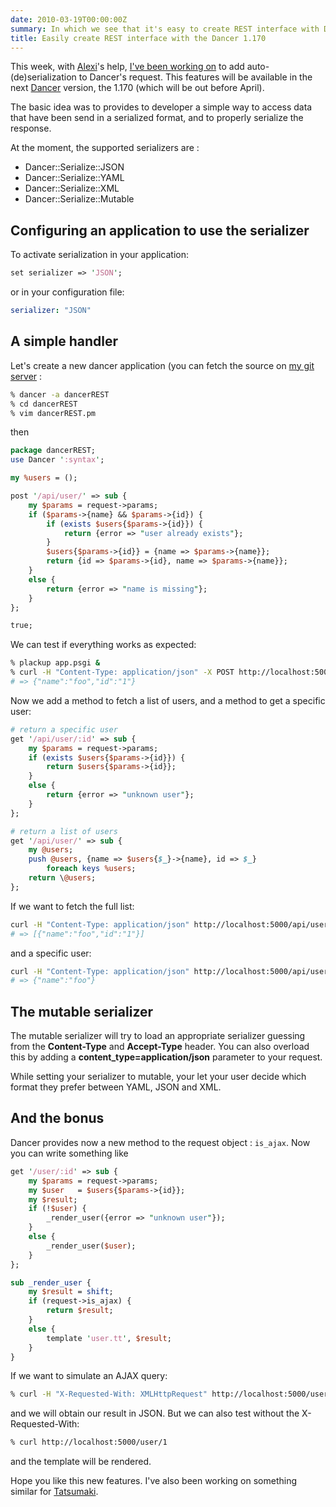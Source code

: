 ```yaml
---
date: 2010-03-19T00:00:00Z
summary: In which we see that it's easy to create REST interface with Dancer.
title: Easily create REST interface with the Dancer 1.170
---
```


This week, with [Alexi](http://www.sukria.net/fr/)'s help, [I've been working on](http://github.com/perldancer/Dancer) to add auto-(de)serialization to Dancer's request. This features will be available in the next [Dancer](http://perldancer.org/) version, the 1.170 (which will be out before April).

The basic idea was to provides to developer a simple way to access data that have been send in a serialized format, and to properly serialize the response.

At the moment, the supported serializers are :

* Dancer::Serialize::JSON
* Dancer::Serialize::YAML
* Dancer::Serialize::XML
* Dancer::Serialize::Mutable

## Configuring an application to use the serializer

To activate serialization in your application:

```perl
set serializer => 'JSON';
```

or in your configuration file:

```yaml
serializer: "JSON"
```

## A simple handler

Let's create a new dancer application (you can fetch the source on [my git server](http://git.lumberjaph.net/p5-dancer-rest.git/) :

```bash
% dancer -a dancerREST
% cd dancerREST
% vim dancerREST.pm
```

then

```perl
package dancerREST;
use Dancer ':syntax';

my %users = ();

post '/api/user/' => sub {
    my $params = request->params;
    if ($params->{name} && $params->{id}) {
        if (exists $users{$params->{id}}) {
            return {error => "user already exists"};
        }
        $users{$params->{id}} = {name => $params->{name}};
        return {id => $params->{id}, name => $params->{name}};
    }
    else {
        return {error => "name is missing"};
    }
};

true;
```

We can test if everything works as expected:

```bash
% plackup app.psgi &
% curl -H "Content-Type: application/json" -X POST http://localhost:5000/api/user/ -d '{"name":"foo","id":1}'
# => {"name":"foo","id":"1"}
```

Now we add a method to fetch a list of users, and a method to get a
specific user:

```perl
# return a specific user
get '/api/user/:id' => sub {
    my $params = request->params;
    if (exists $users{$params->{id}}) {
        return $users{$params->{id}};
    }
    else {
        return {error => "unknown user"};
    }
};

# return a list of users
get '/api/user/' => sub {
    my @users;
    push @users, {name => $users{$_}->{name}, id => $_}
        foreach keys %users;
    return \@users;
};
```

If we want to fetch the full list:

```sh
curl -H "Content-Type: application/json" http://localhost:5000/api/user/
# => [{"name":"foo","id":"1"}]
```

and a specific user:

```sh
curl -H "Content-Type: application/json" http://localhost:5000/api/user/1
# => {"name":"foo"}
```

## The mutable serializer

The mutable serializer will try to load an appropriate serializer guessing from the **Content-Type** and **Accept-Type** header. You can also overload this by adding a **content_type=application/json** parameter to your request.

While setting your serializer to mutable, your let your user decide which format they prefer between YAML, JSON and XML.

## And the bonus

Dancer provides now a new method to the request object : `is_ajax`. Now you can write something like

```perl
get '/user/:id' => sub {
    my $params = request->params;
    my $user   = $users{$params->{id}};
    my $result;
    if (!$user) {
        _render_user({error => "unknown user"});
    }
    else {
        _render_user($user);
    }
};

sub _render_user {
    my $result = shift;
    if (request->is_ajax) {
        return $result;
    }
    else {
        template 'user.tt', $result;
    }
}
```

If we want to simulate an AJAX query:

```bash
% curl -H "X-Requested-With: XMLHttpRequest" http://localhost:5000/user/1
```

and we will obtain our result in JSON. But we can also test without the X-Requested-With:

```bash
% curl http://localhost:5000/user/1
```

and the template will be rendered.

Hope you like this new features. I've also been working on something similar for [Tatsumaki](http://github.com/miyagawa/tatsumaki).
